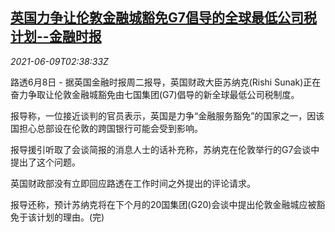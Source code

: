 <!--1623207664000-->
[英国力争让伦敦金融城豁免G7倡导的全球最低公司税计划--金融时报](https://cn.reuters.com/article/ft-uk-london-financial-city-tax-0609-idCNKCS2DL05V)
------

<div><i>2021-06-09T02:38:33Z</i></div><p>路透6月8日 - 据英国金融时报周二报导，英国财政大臣苏纳克(Rishi Sunak)正在奋力争取让伦敦金融城豁免由七国集团(G7)倡导的新全球最低公司税制度。</p><p>报导称，一位接近谈判的官员表示，英国是力争“金融服务豁免”的国家之一，因该国担心总部设在伦敦的跨国银行可能会受到影响。</p><p>报导援引听取了会谈简报的消息人士的话补充称，苏纳克在伦敦举行的G7会谈中提出了这个问题。</p><p>英国财政部没有立即回应路透在工作时间之外提出的评论请求。</p><p>报导还称，预计苏纳克将在下个月的20国集团(G20)会谈中提出伦敦金融城应被豁免于该计划的理由。(完)</p>
